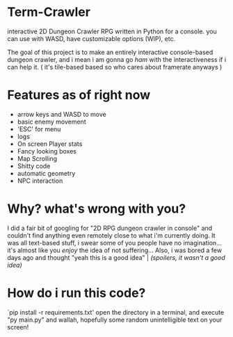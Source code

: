 # Term-Crawler
interactive 2D Dungeon Crawler RPG written in Python for a console. you can use with WASD, have customizable options (WIP), etc.

The goal of this project is to make an entirely interactive console-based dungeon crawler, and i mean i am gonna go _ham_ with the interactiveness if i can help it. ( it's tile-based based so who cares about framerate anyways )

# Features as of right now
- arrow keys and WASD to move
- basic enemy movement
- 'ESC' for menu
- logs
- On screen Player stats
- Fancy looking boxes
- Map Scrolling
- Shitty code
- automatic geometry
- NPC interaction

# Why? what's wrong with you?
I did a fair bit of googling for "2D RPG dungeon crawler in console" and couldn't find anything even remotely close to what i'm currently doing. It was all text-based stuff, i swear some of you people have no imagination... it's almost like you _enjoy_ the idea of not suffering...
Also, i was bored a few days ago and thought "yeah this is a good idea" | *(spoilers, it wasn't a good idea)*
# How do i run this code?
`pip install -r requirements.txt' open the directory in a terminal, and execute "py main.py" and wallah, hopefully some random unintelligible text on your screen!
